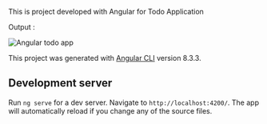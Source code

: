 This is project developed with Angular for Todo Application

Output :

<img src="http://akashsenta.com/files/Angular_app.png" alt="Angular todo app"/>


This project was generated with [Angular CLI](https://github.com/angular/angular-cli) version 8.3.3.

## Development server

Run `ng serve` for a dev server. Navigate to `http://localhost:4200/`. The app will automatically reload if you change any of the source files.
